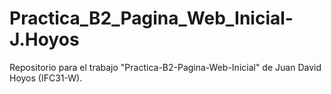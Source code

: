 # Practica_B2_Pagina_Web_Inicial-J.Hoyos
Repositorio para el trabajo "Practica-B2-Pagina-Web-Inicial" de Juan David Hoyos (IFC31-W).
